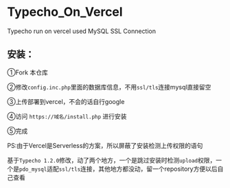 # Typecho_On_Vercel
Typecho run on vercel used MySQL SSL Connection

## 安装：
①Fork 本仓库

②修改```config.inc.php```里面的数据库信息，不用```ssl/tls```连接mysql直接留空

③上传部署到vercel，不会的话自行google

④访问 ```https://域名/install.php``` 进行安装

⑤完成

PS:由于Vercel是Serverless的方案，所以屏蔽了安装检测上传权限的语句

基于```Typecho 1.2.0```修改，动了两个地方，一个是跳过安装时检测```upload```权限，一个是```pdo_mysql```适配```ssl/tls```连接，其他地方都没动，留一个repository方便以后自己查看
